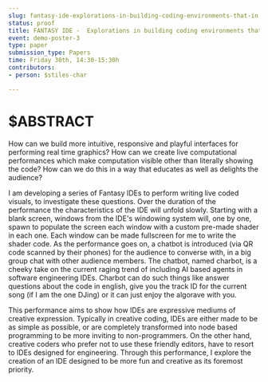 ```yaml
---
slug: fantasy-ide-explorations-in-building-coding-environments-that-in
status: proof
title: FANTASY IDE -  Explorations in building coding environments that promote creativity in live coded visual performances
event: demo-poster-3
type: paper
submission_type: Papers
time: Friday 30th, 14:30-15:30h
contributors:
- person: $stiles-char

---
```


# $ABSTRACT

How can we build more intuitive, responsive and playful interfaces for performing real time graphics?
How can we create live computational performances which make computation visible other than literally showing the code? How can we do this in a way that educates as well as delights the audience?

I am developing a series of Fantasy IDEs to perform writing live coded visuals, to investigate these questions. Over the duration of the performance the characteristics of the IDE will unfold slowly. Starting with a blank screen, windows from the IDE's windowing system will, one by one, spawn to populate the screen each window with a custom pre-made shader in each one. Each window can be made fullscreen for me to write the shader code. As the performance goes on, a chatbot is introduced (via QR code scanned by their phones) for the audience to converse with, in a big group chat with other audience members. The chatbot, named charbot, is a cheeky take on the current raging trend of including AI based agents in software engineering IDEs. Charbot can do such things like answer questions about the code in english, give you the track ID for the current song (if I am the one DJing) or it can just enjoy the algorave with you.

This performance aims to show how IDEs are expressive mediums of creative expression. Typically in creative coding, IDEs are either made to be as simple as possible, or are completely transformed into node based programming to be more inviting to non-programmers. On the other hand, creative coders who prefer not to use these friendly editors, have to resort to IDEs designed for engineering. Through this performance, I explore the creation of an IDE designed to be more fun and creative as its foremost priority.


